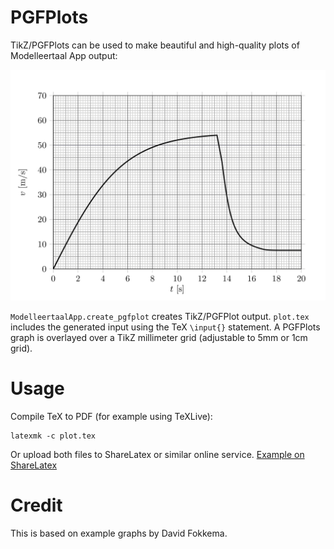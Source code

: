 PGFPlots
========

TikZ/PGFPlots can be used to make beautiful and high-quality plots of Modelleertaal App output:

![example figure](/pgfplots/example.png)

`ModelleertaalApp.create_pgfplot` creates TikZ/PGFPlot output. `plot.tex` includes the generated input using the TeX `\input{}` statement.
A PGFPlots graph is overlayed over a TikZ millimeter grid (adjustable to 5mm or 1cm grid).

Usage
=====

Compile TeX to PDF (for example using TeXLive):

```
latexmk -c plot.tex
```

Or upload both files to ShareLatex or similar online service. [Example on ShareLatex](https://www.sharelatex.com/project/59f49e118ade204b7f11ab8f) 

Credit
======

This is based on example graphs by David Fokkema.
